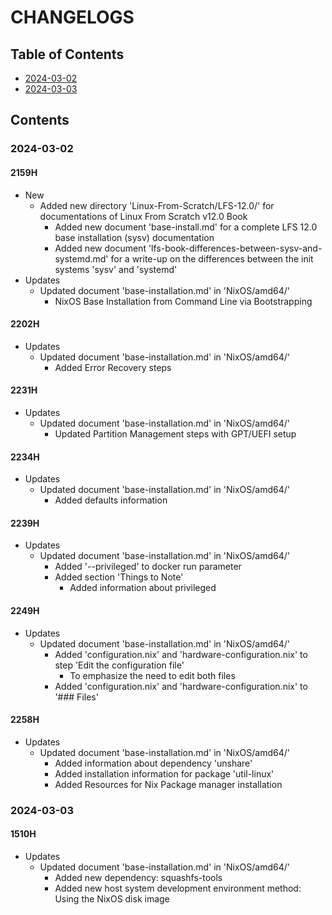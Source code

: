 # CHANGELOGS

## Table of Contents
+ [2024-03-02](#2024-03-02)
+ [2024-03-03](#2024-03-03)

## Contents
### 2024-03-02
#### 2159H
- New
    - Added new directory 'Linux-From-Scratch/LFS-12.0/' for documentations of Linux From Scratch v12.0 Book
        - Added new document 'base-install.md' for a complete LFS 12.0 base installation (sysv) documentation
        - Added new document 'lfs-book-differences-between-sysv-and-systemd.md' for a write-up on the differences between the init systems 'sysv' and 'systemd'
- Updates
    - Updated document 'base-installation.md' in 'NixOS/amd64/'
        + NixOS Base Installation from Command Line via Bootstrapping

#### 2202H
- Updates
    - Updated document 'base-installation.md' in 'NixOS/amd64/'
        + Added Error Recovery steps

#### 2231H
- Updates
    - Updated document 'base-installation.md' in 'NixOS/amd64/'
        + Updated Partition Management steps with GPT/UEFI setup

#### 2234H
- Updates
    - Updated document 'base-installation.md' in 'NixOS/amd64/'
        + Added defaults information

#### 2239H
- Updates
    - Updated document 'base-installation.md' in 'NixOS/amd64/'
        - Added '--privileged' to docker run parameter
        - Added section 'Things to Note'
            + Added information about privileged
#### 2249H
- Updates
    - Updated document 'base-installation.md' in 'NixOS/amd64/'
        - Added 'configuration.nix' and 'hardware-configuration.nix' to step 'Edit the configuration file' 
            + To emphasize the need to edit both files
        - Added 'configuration.nix' and 'hardware-configuration.nix' to '### Files'

#### 2258H
- Updates
    - Updated document 'base-installation.md' in 'NixOS/amd64/'
        + Added information about dependency 'unshare'
        + Added installation information for package 'util-linux'
        + Added Resources for Nix Package manager installation

### 2024-03-03
#### 1510H
- Updates
    - Updated document 'base-installation.md' in 'NixOS/amd64/'
        + Added new dependency: squashfs-tools
        + Added new host system development environment method: Using the NixOS disk image

